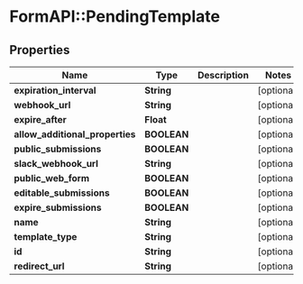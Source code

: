 # FormAPI::PendingTemplate

## Properties
Name | Type | Description | Notes
------------ | ------------- | ------------- | -------------
**expiration_interval** | **String** |  | [optional] 
**webhook_url** | **String** |  | [optional] 
**expire_after** | **Float** |  | [optional] 
**allow_additional_properties** | **BOOLEAN** |  | [optional] 
**public_submissions** | **BOOLEAN** |  | [optional] 
**slack_webhook_url** | **String** |  | [optional] 
**public_web_form** | **BOOLEAN** |  | [optional] 
**editable_submissions** | **BOOLEAN** |  | [optional] 
**expire_submissions** | **BOOLEAN** |  | [optional] 
**name** | **String** |  | [optional] 
**template_type** | **String** |  | [optional] 
**id** | **String** |  | [optional] 
**redirect_url** | **String** |  | [optional] 


